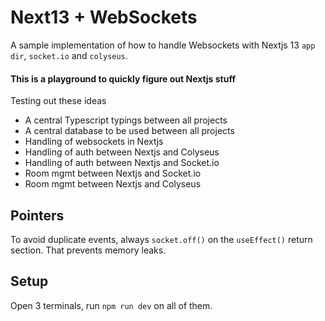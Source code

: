 # Next13 + WebSockets
A sample implementation of how to handle Websockets with Nextjs 13 `app dir`, `socket.io` and `colyseus`.

#### This is a playground to quickly figure out Nextjs stuff

Testing out these ideas
- A central Typescript typings between all projects
- A central database to be used between all projects
- Handling of websockets in Nextjs
- Handling of auth between Nextjs and Colyseus
- Handling of auth between Nextjs and Socket.io
- Room mgmt between Nextjs and Socket.io
- Room mgmt between Nextjs and Colyseus

## Pointers
To avoid duplicate events, always `socket.off()` on the `useEffect()` return section. That prevents memory leaks.

## Setup
Open 3 terminals, run `npm run dev` on all of them.
